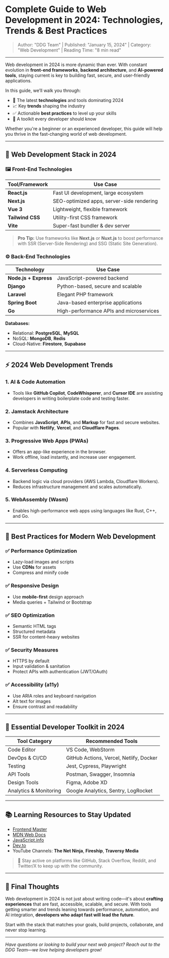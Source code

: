 # Complete Guide to Web Development in 2024: Technologies, Trends & Best Practices

> Author: "DDG Team" | Published: "January 15, 2024" | Category: "Web Development" | Reading Time: "8 min read"

---

Web development in 2024 is more dynamic than ever. With constant evolution in **front-end frameworks**, **backend architecture**, and **AI-powered tools**, staying current is key to building fast, secure, and user-friendly applications.

In this guide, we’ll walk you through:
- 🚀 The latest **technologies** and tools dominating 2024
- 📈 Key **trends** shaping the industry
- ✅ Actionable **best practices** to level up your skills
- 🧰 A toolkit every developer should know

Whether you're a beginner or an experienced developer, this guide will help you thrive in the fast-changing world of web development.

---

## 🔧 Web Development Stack in 2024

### 🖼️ Front-End Technologies

| Tool/Framework | Use Case                              |
|----------------|----------------------------------------|
| **React.js**   | Fast UI development, large ecosystem   |
| **Next.js**    | SEO-optimized apps, server-side rendering |
| **Vue 3**      | Lightweight, flexible framework        |
| **Tailwind CSS** | Utility-first CSS framework          |
| **Vite**       | Super-fast bundler & dev server        |

> **Pro Tip:** Use frameworks like **Next.js** or **Nuxt.js** to boost performance with SSR (Server-Side Rendering) and SSG (Static Site Generation).

### ⚙️ Back-End Technologies

| Technology      | Use Case                              |
|------------------|----------------------------------------|
| **Node.js + Express** | JavaScript-powered backend       |
| **Django**       | Python-based, secure and scalable     |
| **Laravel**      | Elegant PHP framework                 |
| **Spring Boot**  | Java-based enterprise applications    |
| **Go**           | High-performance APIs and microservices |

**Databases:**
- Relational: **PostgreSQL**, **MySQL**
- NoSQL: **MongoDB**, **Redis**
- Cloud-Native: **Firestore**, **Supabase**

---

## ⚡ 2024 Web Development Trends

### 1. **AI & Code Automation**
- Tools like **GitHub Copilot**, **CodeWhisperer**, and **Cursor IDE** are assisting developers in writing boilerplate code and testing faster.

### 2. **Jamstack Architecture**
- Combines **JavaScript**, **APIs**, and **Markup** for fast and secure websites.
- Popular with **Netlify**, **Vercel**, and **Cloudflare Pages**.

### 3. **Progressive Web Apps (PWAs)**
- Offers an app-like experience in the browser.
- Work offline, load instantly, and increase user engagement.

### 4. **Serverless Computing**
- Backend logic via cloud providers (AWS Lambda, Cloudflare Workers).
- Reduces infrastructure management and scales automatically.

### 5. **WebAssembly (Wasm)**
- Enables high-performance web apps using languages like Rust, C++, and Go.

---

## 🔐 Best Practices for Modern Web Development

### ✅ Performance Optimization
- Lazy-load images and scripts
- Use **CDNs** for assets
- Compress and minify code

### ✅ Responsive Design
- Use **mobile-first** design approach
- Media queries + Tailwind or Bootstrap

### ✅ SEO Optimization
- Semantic HTML tags
- Structured metadata
- SSR for content-heavy websites

### ✅ Security Measures
- HTTPS by default
- Input validation & sanitation
- Protect APIs with authentication (JWT/OAuth)

### ✅ Accessibility (a11y)
- Use ARIA roles and keyboard navigation
- Alt text for images
- Ensure contrast and readability

---

## 🧰 Essential Developer Toolkit in 2024

| Tool Category        | Recommended Tools                         |
|----------------------|-------------------------------------------|
| Code Editor          | VS Code, WebStorm                         |
| DevOps & CI/CD       | GitHub Actions, Vercel, Netlify, Docker   |
| Testing              | Jest, Cypress, Playwright                 |
| API Tools            | Postman, Swagger, Insomnia                |
| Design Tools         | Figma, Adobe XD                           |
| Analytics & Monitoring | Google Analytics, Sentry, LogRocket     |

---

## 📚 Learning Resources to Stay Updated

- [Frontend Master](https://frontendmasters.com)
- [MDN Web Docs](https://developer.mozilla.org)
- [JavaScript.info](https://javascript.info)
- [Dev.to](https://dev.to)
- YouTube Channels: **The Net Ninja**, **Fireship**, **Traversy Media**

> 🌟 Stay active on platforms like GitHub, Stack Overflow, Reddit, and Twitter/X to keep up with the community.

---

## 🧠 Final Thoughts

Web development in 2024 is not just about writing code—it's about **crafting experiences** that are fast, accessible, scalable, and secure. With tools getting smarter and trends leaning towards performance, automation, and AI integration, **developers who adapt fast will lead the future**.

Start with the stack that matches your goals, build projects, collaborate, and never stop learning.

---

*Have questions or looking to build your next web project? Reach out to the DDG Team—we love helping developers grow!*
